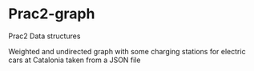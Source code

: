 # Prac2-graph
Prac2 Data structures

Weighted and undirected graph with some charging stations for electric cars at Catalonia taken from a JSON file
